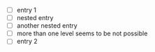 - [ ] entry 1
- [ ] nested entry
- [ ] another nested entry
- [ ] more than one level seems to be not possible
- [ ] entry 2